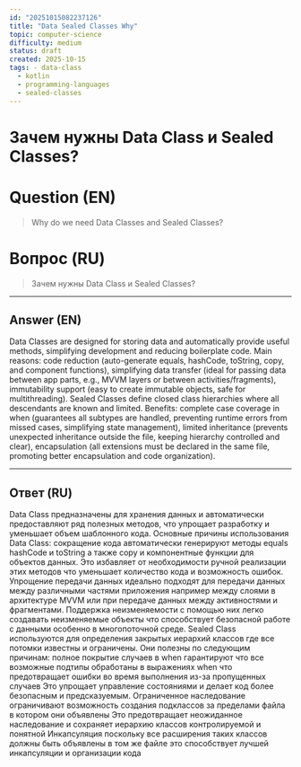 ```yaml
---
id: "20251015082237126"
title: "Data Sealed Classes Why"
topic: computer-science
difficulty: medium
status: draft
created: 2025-10-15
tags: - data-class
  - kotlin
  - programming-languages
  - sealed-classes
---
```

# Зачем нужны Data Class и Sealed Classes?

# Question (EN)
> Why do we need Data Classes and Sealed Classes?

# Вопрос (RU)
> Зачем нужны Data Class и Sealed Classes?

---

## Answer (EN)

Data Classes are designed for storing data and automatically provide useful methods, simplifying development and reducing boilerplate code. Main reasons: code reduction (auto-generate equals, hashCode, toString, copy, and component functions), simplifying data transfer (ideal for passing data between app parts, e.g., MVVM layers or between activities/fragments), immutability support (easy to create immutable objects, safe for multithreading). Sealed Classes define closed class hierarchies where all descendants are known and limited. Benefits: complete case coverage in when (guarantees all subtypes are handled, preventing runtime errors from missed cases, simplifying state management), limited inheritance (prevents unexpected inheritance outside the file, keeping hierarchy controlled and clear), encapsulation (all extensions must be declared in the same file, promoting better encapsulation and code organization).

---

## Ответ (RU)

Data Class предназначены для хранения данных и автоматически предоставляют ряд полезных методов, что упрощает разработку и уменьшает объем шаблонного кода. Основные причины использования Data Class: сокращение кода автоматически генерируют методы equals hashCode и toString а также copy и компонентные функции для объектов данных. Это избавляет от необходимости ручной реализации этих методов что уменьшает количество кода и возможность ошибок. Упрощение передачи данных идеально подходят для передачи данных между различными частями приложения например между слоями в архитектуре MVVM или при передаче данных между активностями и фрагментами. Поддержка неизменяемости с помощью них легко создавать неизменяемые объекты что способствует безопасной работе с данными особенно в многопоточной среде. Sealed Class используются для определения закрытых иерархий классов где все потомки известны и ограничены. Они полезны по следующим причинам: полное покрытие случаев в when гарантируют что все возможные подтипы обработаны в выражениях when что предотвращает ошибки во время выполнения из-за пропущенных случаев Это упрощает управление состояниями и делает код более безопасным и предсказуемым. Ограниченное наследование ограничивают возможность создания подклассов за пределами файла в котором они объявлены Это предотвращает неожиданное наследование и сохраняет иерархию классов контролируемой и понятной Инкапсуляция поскольку все расширения таких классов должны быть объявлены в том же файле это способствует лучшей инкапсуляции и организации кода


